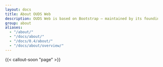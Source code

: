 ```yaml
---
layout: docs
title: About OUDS Web
description: OUDS Web is based on Bootstrap — maintained by its founding team and a small group of invaluable core contributors, with the massive support and involvement of their community, including some proud OUDS Web maintainers and contributors.
group: about
aliases:
  - "/about/"
  - "/docs/about/"
  - "/docs/0.4/about/"
  - "/docs/about/overview/"
---
```


{{< callout-soon "page" >}}
